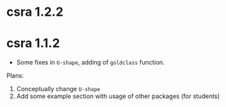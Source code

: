 # csra 1.2.2

# csra 1.1.2

* Some fixes in `U-shape`, adding of `goldclass` function.

Plans:
1. Conceptually change `U-shape`
2. Add some example section with usage of other packages (for students)
